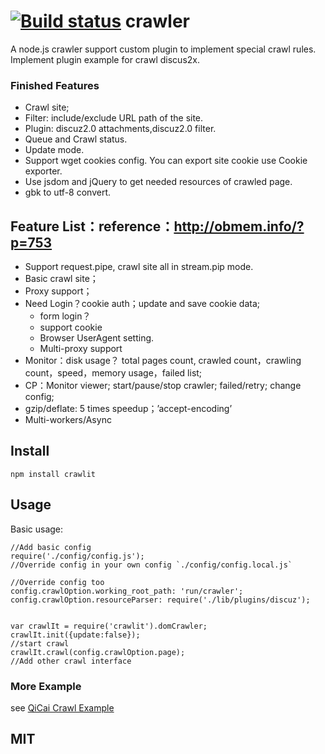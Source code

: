 [![Build status](https://travis-ci.org/mxfli/crawler.png)](https://travis-ci.org/mxfli/crawler)
crawler
======
 A node.js crawler support custom plugin to implement special crawl rules.
 Implement plugin example for crawl discus2x.

### Finished Features
* Crawl site;
* Filter: include/exclude URL path of the site.
* Plugin: discuz2.0 attachments,discuz2.0 filter.
* Queue and Crawl status.
* Update mode.
* Support wget cookies config. You can export site cookie use Cookie exporter.
* Use jsdom and jQuery to get needed resources of crawled page.
* gbk to utf-8 convert.

## Feature List：reference：http://obmem.info/?p=753
*   Support request.pipe, crawl site all in stream.pip mode.
*	Basic crawl site；
*   Proxy support；
*   Need Login？cookie auth；update and save cookie data;
      - form login？
      - support cookie
      - Browser UserAgent setting.
      - Multi-proxy support
*   Monitor：disk usage？ total pages count, crawled count，crawling count，speed，memory usage，failed list;
*   CP：Monitor viewer; start/pause/stop crawler; failed/retry; change config;
*   gzip/deflate: 5 times speedup；’accept-encoding’
*   Multi-workers/Async

## Install
``` npm install crawlit ```
## Usage
Basic usage:

```
//Add basic config
require('./config/config.js');
//Override config in your own config `./config/config.local.js`

//Override config too
config.crawlOption.working_root_path: 'run/crawler';
config.crawlOption.resourceParser: require('./lib/plugins/discuz');


var crawlIt = require('crawlit').domCrawler;
crawlIt.init({update:false});
//start crawl
crawlIt.crawl(config.crawlOption.page);
//Add other crawl interface
```
### More Example 
see [QiCai Crawl Example](./example/qicai.js)

## MIT
